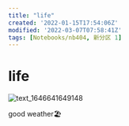 ```yaml
---
title: "life"
created: '2022-01-15T17:54:06Z'
modified: '2022-03-07T07:58:41Z'
tags: [Notebooks/nb404, 新分区 1]
---
```


# life
![text_1646641649148](https://user-images.githubusercontent.com/26183306/156996026-11c0d075-1894-4e09-b941-cd443760d94d.jpeg)

good weather🏖️

 
